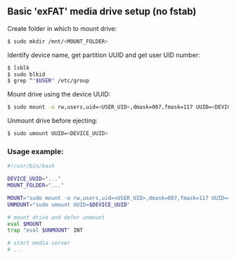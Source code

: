## Basic 'exFAT' media drive setup (no fstab)

Create folder in which to mount drive:
```bash
$ sudo mkdir /mnt/<MOUNT_FOLDER>
```

Identify device name, get partition UUID and get user UID number:
```bash
$ lsblk
$ sudo blkid
$ grep ^"$USER" /etc/group
```

Mount drive using the device UUID:
```bash
$ sudo mount -o rw,users,uid=<USER_UID>,dmask=007,fmask=117 UUID=<DEVICE_UUID> /mnt/<MOUNT_FOLDER>
```

Unmount drive before ejecting:
```bash
$ sudo umount UUID=<DEVICE_UUID>
```

### Usage example:
```bash
#!/usr/bin/bash

DEVICE_UUID="..."
MOUNT_FOLDER="..."

MOUNT="sudo mount -o rw,users,uid=<USER_UID>,dmask=007,fmask=117 UUID=<DEVICE_UUID> /mnt/<MOUNT_FOLDER>"
UNMOUNT="sudo umount UUID=$DEVICE_UUID"

# mount drive and defer unmount
eval $MOUNT
trap "eval $UNMOUNT" INT

# start media server
# ...
```
